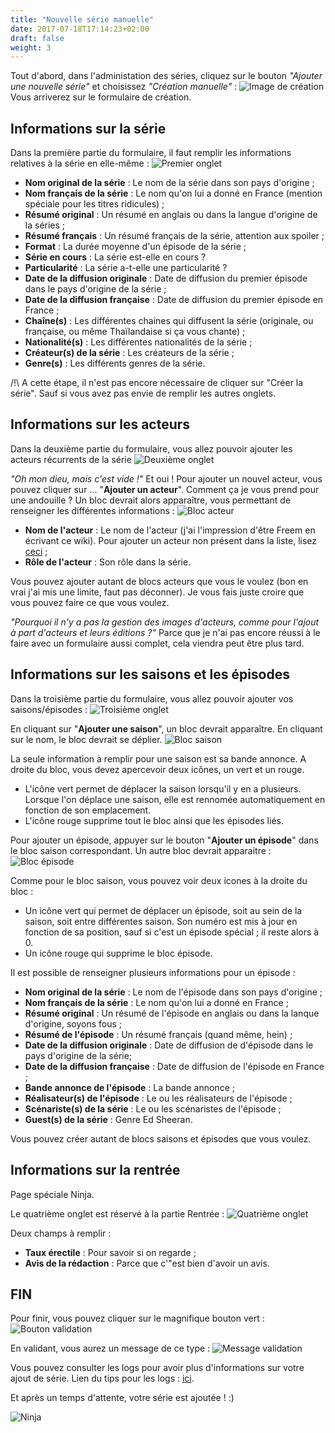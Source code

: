 ```yaml
---
title: "Nouvelle série manuelle"
date: 2017-07-18T17:14:23+02:00
draft: false
weight: 3
---
```


Tout d'abord, dans l'administation des séries, cliquez sur le bouton _"Ajouter une nouvelle série"_ et choisissez _"Création manuelle"_ :
![Image de création](https://i.imgur.com/WMBEqr6.png)
Vous arriverez sur le formulaire de création.

## Informations sur la série
Dans la première partie du formulaire, il faut remplir les informations relatives à la série en elle-même :
![Premier onglet](https://i.imgur.com/1FSHyo5.png)

* **Nom original de la série** : Le nom de la série dans son pays d'origine ;
* **Nom français de la série** : Le nom qu'on lui a donné en France (mention spéciale pour les titres ridicules) ;
* **Résumé original** : Un résumé en anglais ou dans la langue d'origine de la séries ;
* **Résumé français** : Un résumé français de la série, attention aux spoiler ;
* **Format** : La durée moyenne d'un épisode de la série ;
* **Série en cours** : La série est-elle en cours ?
* **Particularité** : La série a-t-elle une particularité ?
* **Date de la diffusion originale** : Date de diffusion du premier épisode dans le pays d'origine de la série ;
* **Date de la diffusion française** :  Date de diffusion du premier épisode en France ;
* **Chaîne(s)** : Les différentes chaines qui diffusent la série (originale, ou française, ou même Thaïlandaise si ça vous chante) ;
* **Nationalité(s)** : Les différentes nationalités de la série ;
* **Créateur(s) de la série** : Les créateurs de la série ;
* **Genre(s)** : Les différents genres de la série.

/!\ A cette étape, il n'est pas encore nécessaire de cliquer sur "Créer la série". Sauf si vous avez pas envie de remplir les autres onglets.

## Informations sur les acteurs
Dans la deuxième partie du formulaire, vous allez pouvoir ajouter les acteurs récurrents de la série 
![Deuxième onglet](https://i.imgur.com/oG5c94w.png)

_"Oh mon dieu, mais c'est vide !"_
Et oui ! Pour ajouter un nouvel acteur, vous pouvez cliquer sur ... "**Ajouter un acteur**". Comment ça je vous prend pour une andouille ?
Un bloc devrait alors apparaître, vous permettant de renseigner les différentes informations :
![Bloc acteur](https://i.imgur.com/yYYyzJ8.png)

* **Nom de l'acteur** : Le nom de l'acteur (j'ai l'impression d'être Freem en écrivant ce wiki). Pour ajouter un acteur non présent dans la liste, lisez [ceci](/tips/dropdown) ; 
* **Rôle de l'acteur** : Son rôle dans la série.

Vous pouvez ajouter autant de blocs acteurs que vous le voulez (bon en vrai j'ai mis une limite, faut pas déconner). Je vous fais juste croire que vous pouvez faire ce que vous voulez.

_"Pourquoi il n'y a pas la gestion des images d'acteurs, comme pour l'ajout à part d'acteurs et leurs éditions ?"_
Parce que je n'ai pas encore réussi à le faire avec un formulaire aussi complet, cela viendra peut être plus tard.

## Informations sur les saisons et les épisodes
Dans la troisième partie du formulaire, vous allez pouvoir ajouter vos saisons/épisodes :
![Troisième onglet](https://i.imgur.com/Dg8a1Ui.png)

En cliquant sur "**Ajouter une saison**", un bloc devrait apparaître.
En cliquant sur le nom, le bloc devrait se déplier.
![Bloc saison](https://i.imgur.com/eLIsFZI.png)

La seule information à remplir pour une saison est sa bande annonce.
A droite du bloc, vous devez apercevoir deux icônes, un vert et un rouge.

* L'icône vert permet de déplacer la saison lorsqu'il y en a plusieurs. Lorsque l'on déplace une saison, elle est rennomée automatiquement en fonction de son emplacement.
* L'icône rouge supprime tout le bloc ainsi que les épisodes liés.

Pour ajouter un épisode, appuyer sur le bouton "**Ajouter un épisode**" dans le bloc saison correspondant.
Un autre bloc devrait apparaitre :
![Bloc épisode](https://i.imgur.com/WTr3JAW.png)

Comme pour le bloc saison, vous pouvez voir deux icones à la droite du bloc :
* Un icône vert qui permet de déplacer un épisode, soit au sein de la saison, soit entre différentes saison. Son numéro est mis à jour en fonction de sa position, sauf si c'est un épisode spécial ; il reste alors à 0.
* Un icône rouge qui supprime le bloc épisode.

Il est possible de renseigner plusieurs informations pour un épisode :

* **Nom original de la série** : Le nom de l'épisode dans son pays d'origine ;
* **Nom français de la série** : Le nom qu'on lui a donné en France ;
* **Résumé original** : Un résumé de l'épisode en anglais ou dans la lanque d'origine, soyons fous ;
* **Résumé de l'épisode** : Un résumé français (quand même, hein) ;
* **Date de la diffusion originale** : Date de diffusion de d'épisode dans le pays d'origine de la série;
* **Date de la diffusion française** : Date de diffusion de l'épisode en France ; 
* **Bande annonce de l'épisode** : La bande annonce ;
* **Réalisateur(s) de l'épisode** : Le ou les réalisateurs de l'épisode ;
* **Scénariste(s) de la série** : Le ou les scénaristes de l'épisode ;
* **Guest(s) de la série** : Genre Ed Sheeran. 

Vous pouvez créer autant de blocs saisons et épisodes que vous voulez.

## Informations sur la rentrée
Page spéciale Ninja.

Le quatrième onglet est réservé à la partie Rentrée :
![Quatrième onglet](https://i.imgur.com/f0T3gid.png)

Deux champs à remplir : 

* **Taux érectile** : Pour savoir si on regarde ;
* **Avis de la rédaction** : Parce que c'"est bien d'avoir un avis.

## FIN
Pour finir, vous pouvez cliquer sur le magnifique bouton vert :
![Bouton validation](https://i.imgur.com/GBSXxhT.png)

En validant, vous aurez un message de ce type : 
![Message validation](https://i.imgur.com/tVtkTs9.png)

Vous pouvez consulter les logs pour avoir plus d'informations sur votre ajout de série. Lien du tips pour les logs : [ici](/tips/logs).

Et après un temps d'attente, votre série est ajoutée ! :)

![Ninja](https://media.giphy.com/media/tyt5xLW9MY2Nq/giphy.gif)